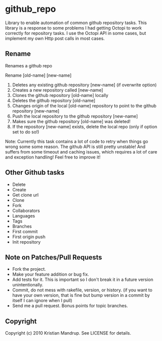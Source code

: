 # github_repo ##

Library to enable automation of common github repository tasks. 
This library is a response to some problems I had getting Octopi to work correctly for repository tasks. 
I use the Octopi API in some cases, but implement my own Http post calls in most cases.   

## Rename ##

Renames a github repo

Rename [old-name] [new-name]

1. Deletes any existing github repository [new-name] (if overwrite option)
2. Creates a new repository called [new-name]
3. Clones the github repository [old-name] locally
4. Deletes the github repository [old-name]
5. Changes origin of the local [old-name] repository to point to the github repository [new-name]
6. Push the local repository to the github repository [new-name] 
7. Makes sure the github repository [old-name] was deleted!      
8. If the repository [new-name] exists, delete the local repo (only if option set to do so!) 

Note: Currently this task contains a lot of code to retry when things go wrong some some reason. 
The github API is still pretty unstable! And suffers from some timeout and caching issues, which requires a lot of care and exception handling!
Feel free to improve it! 

## Other Github tasks ##

* Delete 
* Create
* Get clone url
* Clone
* Fork
* Collaborators
* Languages
* Tags
* Branches
* First commit
* First origin push
* Init repository

## Note on Patches/Pull Requests ##
 
* Fork the project.
* Make your feature addition or bug fix.
* Add tests for it. This is important so I don't break it in a
  future version unintentionally.
* Commit, do not mess with rakefile, version, or history.
  (if you want to have your own version, that is fine but bump version in a commit by itself I can ignore when I pull)
* Send me a pull request. Bonus points for topic branches.

## Copyright ##

Copyright (c) 2010 Kristian Mandrup. See LICENSE for details.
